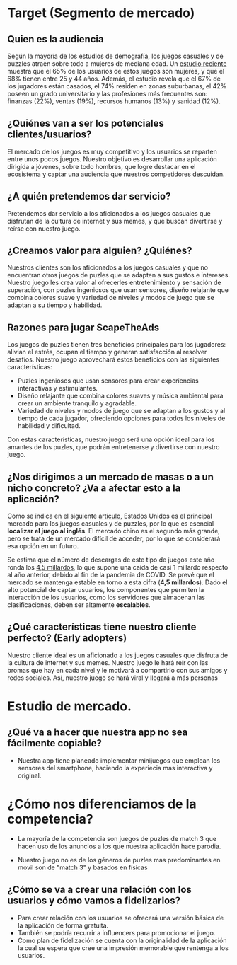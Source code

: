 # Target (Segmento de mercado)

## Quien es la audiencia

Según la mayoría de los estudios de demografía, los juegos casuales y de puzzles atraen sobre todo a mujeres de mediana edad. Un [estudio reciente](https://www.aarki.com/insights/category-insights-casual-puzzle-games-user-demographics) muestra que el 65% de los usuarios de estos juegos son mujeres, y que el 68% tienen entre 25 y 44 años. Además, el estudio revela que el 67% de los jugadores están casados, el 74% residen en zonas suburbanas, el 42% poseen un grado universitario y las profesiones más frecuentes son: finanzas (22%), ventas (19%), recursos humanos (13%) y sanidad (12%).

## ¿Quiénes van a ser los potenciales clientes/usuarios?

El mercado de los juegos es muy competitivo y los usuarios se reparten entre unos pocos juegos. Nuestro objetivo es desarrollar una aplicación dirigida a jóvenes, sobre todo hombres, que logre destacar en el ecosistema y captar una audiencia que nuestros competidores descuidan.

## ¿A quién pretendemos dar servicio?

Pretendemos dar servicio a los aficionados a los juegos casuales que disfrutan de la cultura de internet y sus memes, y que buscan divertirse y reírse con nuestro juego.

## ¿Creamos valor para alguien? ¿Quiénes?

Nuestros clientes son los aficionados a los juegos casuales y que no encuentran otros juegos de puzles que se adapten a sus gustos e intereses. Nuestro juego les crea valor al ofrecerles entretenimiento y sensación de superación, con puzles ingeniosos que usan sensores, diseño relajante que combina colores suave y variedad de niveles y modos de juego que se adaptan a su tiempo y habilidad.

## Razones para jugar ScapeTheAds

Los juegos de puzles tienen tres beneficios principales para los jugadores: alivian el estrés, ocupan el tiempo y generan satisfacción al resolver desafíos. Nuestro juego aprovechará estos beneficios con las siguientes características:

- Puzles ingeniosos que usan sensores para crear experiencias interactivas y estimulantes.
- Diseño relajante que combina colores suaves y música ambiental para crear un ambiente tranquilo y agradable.
- Variedad de niveles y modos de juego que se adaptan a los gustos y al tiempo de cada jugador, ofreciendo opciones para todos los niveles de habilidad y dificultad.

Con estas características, nuestro juego será una opción ideal para los amantes de los puzles, que podrán entretenerse y divertirse con nuestro juego.

## ¿Nos dirigimos a un mercado de masas o a un nicho concreto? ¿Va a afectar esto a la aplicación?

Como se indica en el siguiente [artículo](https://www.futuremarketinsights.com/reports/games-and-puzzles-market), Estados Unidos es el principal mercado para los juegos casuales y de puzzles, por lo que es esencial **localizar el juego al inglés**. El mercado chino es el segundo más grande, pero se trata de un mercado difícil de acceder, por lo que se considerará esa opción en un futuro.

Se estima que el número de descargas de este tipo de juegos este año ronda los [4,5 millardos](https://www.businessofapps.com/data/puzzle-games-market/), lo que supone una caída de casi 1 millardo respecto al año anterior, debido al fin de la pandemia de COVID. Se prevé que el mercado se mantenga estable en torno a esta cifra (**4,5 millardos**). Dado el alto potencial de captar usuarios, los componentes que permiten la interacción de los usuarios, como los servidores que almacenan las clasificaciones, deben ser altamente **escalables**.

## ¿Qué características tiene nuestro cliente perfecto? (Early adopters)

Nuestro cliente ideal es un aficionado a los juegos casuales que disfruta de la cultura de internet y sus memes. Nuestro juego le hará reír con las bromas que hay en cada nivel y le motivará a compartirlo con sus amigos y redes sociales. Así, nuestro juego se hará viral y llegará a más personas

# Estudio de mercado.

## ¿Qué va a hacer que nuestra app no sea fácilmente copiable?

- Nuestra app tiene planeado implementar minijuegos que emplean los sensores del smartphone, haciendo la experiecia mas interactiva y original.

# ¿Cómo nos diferenciamos de la competencia?

- La mayoría de la competencia son juegos de puzles de match 3 que hacen uso de los anuncios a los que nuestra aplicación hace parodia.
 
- Nuestro juego no es  de los géneros de puzles mas predominantes en movil son de "match 3" y basados en físicas


## ¿Cómo se va a crear una relación con los usuarios y cómo vamos a fidelizarlos?

- Para crear relación con los usuarios se ofrecerá una versión básica de la  aplicación de forma gratuita.
- También se podría recurrir a influencers para promocionar el juego.
- Como plan de fidelización se cuenta con la originalidad de la aplicación la cual se espera que cree una impresión memorable que rentenga a los usuarios.


